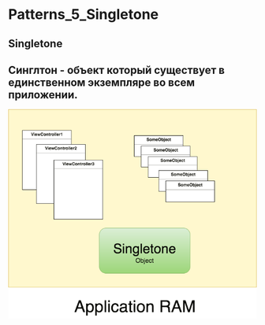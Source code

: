 # Patterns_5_Singletone


## Singletone 

## Синглтон - объект который существует в единственном экземпляре во всем приложении.

![alt text](https://raw.githubusercontent.com/HackDeveloperUA/Patterns_5_Singletone/master/Pattern5.png)
